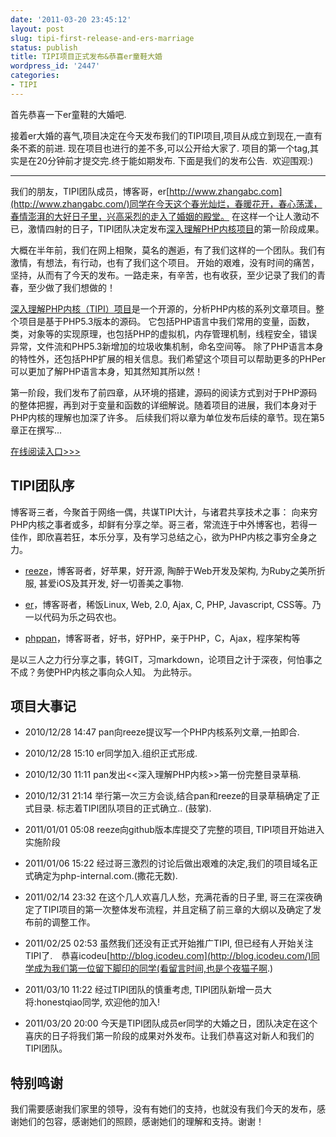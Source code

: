 ```yaml
---
date: '2011-03-20 23:45:12'
layout: post
slug: tipi-first-release-and-ers-marriage
status: publish
title: TIPI项目正式发布&恭喜er童鞋大婚
wordpress_id: '2447'
categories:
- TIPI
---
```


首先恭喜一下er童鞋的大婚吧.

接着er大婚的喜气,项目决定在今天发布我们的TIPI项目,项目从成立到现在,一直有条不紊的前进. 现在项目也进行的差不多,可以公开给大家了.   项目的第一个tag,其实是在20分钟前才提交完.终于能如期发布.
下面是我们的发布公告.  欢迎围观:)

-------------------------

我们的朋友，TIPI团队成员，博客哥，er[http://www.zhangabc.com](http://www.zhangabc.com/)同学在今天这个春光灿烂，春暖花开，春心荡漾，春情澎湃的大好日子里，兴高采烈的走入了婚姻的殿堂。 在这样一个让人激动不已，激情四射的日子，TIPI团队决定发布[深入理解PHP内核项目](http://www.php-internal.com/)的第一阶段成果。

大概在半年前，我们在网上相聚，莫名的邂逅，有了我们这样的一个团队。我们有激情，有想法，有行动，也有了我们这个项目。 开始的艰难，没有时间的痛苦，坚持，从而有了今天的发布。一路走来，有辛苦，也有收获，至少记录了我们的青春，至少做了我们想做的！

[深入理解PHP内核（TIPI）项目](http://www.php-internal.com/)是一个开源的，分析PHP内核的系列文章项目。整个项目是基于PHP5.3版本的源码。 它包括PHP语言中我们常用的变量，函数，类，对象等的实现原理，也包括PHP的虚拟机，内存管理机制，线程安全，错误异常，文件流和PHP5.3新增加的垃圾收集机制，命名空间等。 除了PHP语言本身的特性外，还包括PHP扩展的相关信息。我们希望这个项目可以帮助更多的PHPer可以更加了解PHP语言本身，知其然知其所以然！

第一阶段，我们发布了前四章，从环境的搭建，源码的阅读方式到对于PHP源码的整体把握，再到对于变量和函数的详细解说。随着项目的进展，我们本身对于PHP内核的理解也加深了许多。 后续我们将以章为单位发布后续的章节。现在第5章正在撰写...

[在线阅读入口>>>](http://www.php-internal.com/)


## TIPI团队序


博客哥三者，今聚首于网络一偶，共谋TIPI大计，与诸君共享技术之事： 向来穷PHP内核之事者或多，却鲜有分享之举。哥三者，常流连于中外博客也，若得一佳作，即欣喜若狂，本乐分享，及有学习总结之心，欲为PHP内核之事穷全身之力。




  * [reeze](http://reeze.cn/)，博客哥者，好苹果，好开源, 陶醉于Web开发及架构, 为Ruby之美所折服, 甚爱iOS及其开发, 好一切善美之事物.


  * [er](http://www.zhangabc.com/)，博客哥者，稀饭Linux, Web, 2.0, Ajax, C, PHP, Javascript, CSS等。乃一以代码为乐之码农也。


  * [phppan](http://www.phppan.com/)，博客哥者，好书，好PHP，亲于PHP，C，Ajax，程序架构等


是以三人之力行分享之事，转GIT，习markdown，论项目之计于深夜，何怕事之不成？务使PHP内核之事向众人知。 为此特示。


## 项目大事记






  * 2010/12/28 14:47 pan向reeze提议写一个PHP内核系列文章,一拍即合.


  * 2010/12/28 15:10 er同学加入.组织正式形成.


  * 2010/12/30 11:11 pan发出<<深入理解PHP内核>>第一份完整目录草稿.


  * 2010/12/31 21:14 举行第一次三方会谈,结合pan和reeze的目录草稿确定了正式目录. 标志着TIPI团队项目的正式确立.. (鼓掌).


  * 2011/01/01 05:08 reeze向github版本库提交了完整的项目, TIPI项目开始进入实施阶段


  * 2011/01/06 15:22 经过哥三激烈的讨论后做出艰难的决定,我们的项目域名正式确定为php-internal.com.(撒花无数).


  * 2011/02/14 23:32 在这个几人欢喜几人愁，充满花香的日子里, 哥三在深夜确定了TIPI项目的第一次整体发布流程，并且定稿了前三章的大纲以及确定了发布前的调整工作。


  * 2011/02/25 02:53 虽然我们还没有正式开始推广TIPI, 但已经有人开始关注TIPI了.　恭喜icodeu[http://blog.icodeu.com](http://blog.icodeu.com/)同学成为我们第一位留下脚印的同学(看留言时间,也是个夜猫子啊.)


  * 2011/03/10 11:22 经过TIPI团队的慎重考虑, TIPI团队新增一员大将:honestqiao同学, 欢迎他的加入!


  * 2011/03/20 20:00 今天是TIPI团队成员er同学的大婚之日，团队决定在这个喜庆的日子将我们第一阶段的成果对外发布。让我们恭喜这对新人和我们的TIPI团队。




## 特别鸣谢


我们需要感谢我们家里的领导，没有有她们的支持，也就没有我们今天的发布，感谢她们的包容，感谢她们的照顾，感谢她们的理解和支持。谢谢！
